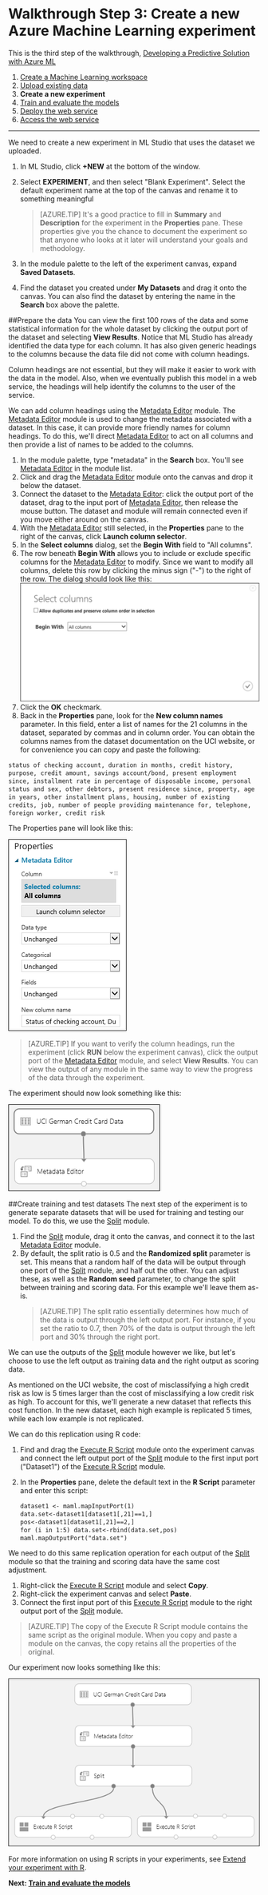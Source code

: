 <properties
    pageTitle="Step 3: Create a new Machine Learning experiment | Microsoft Azure"
    description="Step 3 of the Develop a predictive solution walkthrough: Create a new training experiment in Azure Machine Learning Studio."
    services="machine-learning"
    documentationCenter=""
    authors="garyericson"
    manager="paulettm"
    editor="cgronlun"/>

<tags
    ms.service="machine-learning"
    ms.workload="data-services"
    ms.tgt_pltfrm="na"
    ms.devlang="na"
    ms.topic="article"
    ms.date="09/08/2015" 
    ms.author="garye"/>


# Walkthrough Step 3: Create a new Azure Machine Learning experiment

This is the third step of the walkthrough, [Developing a Predictive Solution with Azure ML](machine-learning-walkthrough-develop-predictive-solution.md)


1.  [Create a Machine Learning workspace](machine-learning-walkthrough-1-create-ml-workspace.md)
2.  [Upload existing data](machine-learning-walkthrough-2-upload-data.md)
3.  **Create a new experiment**
4.  [Train and evaluate the models](machine-learning-walkthrough-4-train-and-evaluate-models.md)
5.  [Deploy the web service](machine-learning-walkthrough-5-publish-web-service.md)
6.  [Access the web service](machine-learning-walkthrough-6-access-web-service.md)

----------

We need to create a new experiment in ML Studio that uses the dataset we uploaded.  

1.  In ML Studio, click **+NEW** at the bottom of the window.
2.  Select **EXPERIMENT**, and then select "Blank Experiment". Select the default experiment name at the top of the canvas and rename it to something meaningful

    > [AZURE.TIP] It's a good practice to fill in **Summary** and **Description** for the experiment in the **Properties** pane. These properties give you the chance to document the experiment so that anyone who looks at it later will understand your goals and methodology.

3.  In the module palette to the left of the experiment canvas, expand **Saved Datasets**.
4.  Find the dataset you created under **My Datasets** and drag it onto the canvas. You can also find the dataset by entering the name in the **Search** box above the palette.  

##Prepare the data
You can view the first 100 rows of the data and some statistical information for the whole dataset by clicking the output port of the dataset and selecting **View Results**. Notice that ML Studio has already identified the data type for each column. It has also given generic headings to the columns because the data file did not come with column headings.  

Column headings are not essential, but they will make it easier to work with the data in the model. Also, when we eventually publish this model in a web service, the headings will help identify the columns to the user of the service.  

We can add column headings using the [Metadata Editor][metadata-editor] module.
The [Metadata Editor][metadata-editor] module is used to change the metadata associated with a dataset. In this case, it can provide more friendly names for column headings. To do this, we'll direct [Metadata Editor][metadata-editor] to act on all columns and then provide a list of names to be added to the columns.

1.  In the module palette, type "metadata" in the **Search** box. You'll see [Metadata Editor][metadata-editor] in the module list.
2.  Click and drag the [Metadata Editor][metadata-editor] module onto the canvas and drop it below the dataset.
3.  Connect the dataset to the [Metadata Editor][metadata-editor]: click the output port of the dataset, drag to the input port of [Metadata Editor][metadata-editor], then release the mouse button. The dataset and module will remain connected even if you move either around on the canvas.
4.  With the [Metadata Editor][metadata-editor] still selected, in the **Properties** pane to the right of the canvas, click **Launch column selector**.
5.  In the **Select columns** dialog, set the **Begin With** field to "All columns".
6.  The row beneath **Begin With** allows you to include or exclude specific columns for the [Metadata Editor][metadata-editor] to modify. Since we want to modify all columns, delete this row by clicking the minus sign ("-") to the right of the row. The dialog should look like this:
    ![Column Selector with all columns selected][4]
7.  Click the **OK** checkmark.
8.  Back in the **Properties** pane, look for the **New column names** parameter. In this field, enter a list of names for the 21 columns in the dataset, separated by commas and in column order. You can obtain the columns names from the dataset documentation on the UCI website, or for convenience you can copy and paste the following:  

<!-- try the same thing without upper-case
        Status of checking account, Duration in months, Credit history, Purpose, Credit amount, Savings account/bond, Present employment since, Installment rate in percentage of disposable income, Personal status and sex, Other debtors, Present residence since, Property, Age in years, Other installment plans, Housing, Number of existing credits, Job, Number of people providing maintenance for, Telephone, Foreign worker, Credit risk  
-->

    status of checking account, duration in months, credit history, purpose, credit amount, savings account/bond, present employment since, installment rate in percentage of disposable income, personal status and sex, other debtors, present residence since, property, age in years, other installment plans, housing, number of existing credits, job, number of people providing maintenance for, telephone, foreign worker, credit risk  

The Properties pane will look like this:

![Properties for Metadata Editor][1]

> [AZURE.TIP] If you want to verify the column headings, run the experiment (click **RUN** below the experiment canvas), click the output port of the [Metadata Editor][metadata-editor] module, and select **View Results**. You can view the output of any module in the same way to view the progress of the data through the experiment.

The experiment should now look something like this:  

![Adding Metadata Editor][2]

##Create training and test datasets
The next step of the experiment is to generate separate datasets that will be used for training and testing our model. To do this, we use the [Split][split] module.  

1.  Find the [Split][split] module, drag it onto the canvas, and connect it to the last [Metadata Editor][metadata-editor] module.
2.  By default, the split ratio is 0.5 and the **Randomized split** parameter is set. This means that a random half of the data will be output through one port of the [Split][split] module, and half out the other. You can adjust these, as well as the **Random seed** parameter, to change the split between training and scoring data. For this example we'll leave them as-is.
    > [AZURE.TIP] The split ratio essentially determines how much of the data is output through the left output port. For instance, if you set the ratio to 0.7, then 70% of the data is output through the left port and 30% through the right port.  

We can use the outputs of the [Split][split] module however we like, but let's choose to use the left output as training data and the right output as scoring data.  

As mentioned on the UCI website, the cost of misclassifying a high credit risk as low is 5 times larger than the cost of misclassifying a low credit risk as high. To account for this, we'll generate a new dataset that reflects this cost function. In the new dataset, each high example is replicated 5 times, while each low example is not replicated.   

We can do this replication using R code:  

1.  Find and drag the [Execute R Script][execute-r-script] module onto the experiment canvas and connect the left output port of the [Split][split] module to the first input port ("Dataset1") of the [Execute R Script][execute-r-script] module.
2.  In the **Properties** pane, delete the default text in the **R Script** parameter and enter this script:

        dataset1 <- maml.mapInputPort(1)
        data.set<-dataset1[dataset1[,21]==1,]
        pos<-dataset1[dataset1[,21]==2,]
        for (i in 1:5) data.set<-rbind(data.set,pos)
        maml.mapOutputPort("data.set")


We need to do this same replication operation for each output of the [Split][split] module so that the training and scoring data have the same cost adjustment.

1.  Right-click the [Execute R Script][execute-r-script] module and select **Copy**.
2.  Right-click the experiment canvas and select **Paste**.
3.  Connect the first input port of this [Execute R Script][execute-r-script] module to the right output port of the [Split][split] module.  

> [AZURE.TIP] The copy of the Execute R Script module contains the same script as the original module. When you copy and paste a module on the canvas, the copy retains all the properties of the original.  
>
Our experiment now looks something like this:

![Adding Split module and R scripts][3]

For more information on using R scripts in your experiments, see [Extend your experiment with R](machine-learning-extend-your-experiment-with-r.md).

**Next: [Train and evaluate the models](machine-learning-walkthrough-4-train-and-evaluate-models.md)**


[1]: ./media/machine-learning-walkthrough-3-create-new-experiment/create1.png
[2]: ./media/machine-learning-walkthrough-3-create-new-experiment/create2.png
[3]: ./media/machine-learning-walkthrough-3-create-new-experiment/create3.png
[4]: ./media/machine-learning-walkthrough-3-create-new-experiment/columnselector.png


<!-- Module References -->
[execute-r-script]: https://msdn.microsoft.com/library/azure/30806023-392b-42e0-94d6-6b775a6e0fd5/
[metadata-editor]: https://msdn.microsoft.com/library/azure/370b6676-c11c-486f-bf73-35349f842a66/
[split]: https://msdn.microsoft.com/library/azure/70530644-c97a-4ab6-85f7-88bf30a8be5f/

